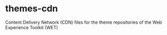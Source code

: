 # themes-cdn
Content Delivery Network (CDN) files for the theme repositories of the Web Experience Toolkit (WET) 

